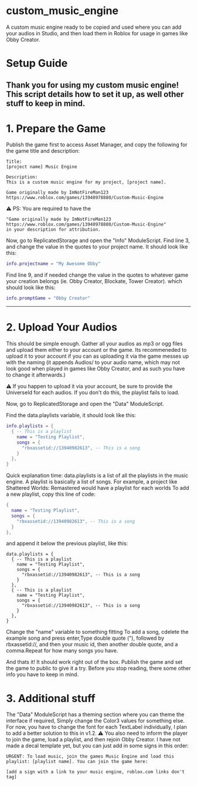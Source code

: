 # custom_music_engine
A custom music engine ready to be copied and used where you can add your audios in Studio, and then load them in Roblox for usage in games like Obby Creator. 

# Setup Guide
Thank you for using my custom music engine! This script details how to set it up, as well other stuff to keep in mind.
---
# 1. Prepare the Game
Publish the game first to access Asset Manager, and copy the following for the game title and description:
```
Title: 
[project name] Music Engine

Description:
This is a custom music engine for my project, [project name].

Game originally made by ImNotFireMan123
https://www.roblox.com/games/13940978880/Custom-Music-Engine
```

⚠️ PS: You are required to have the 
```
"Game originally made by ImNotFireMan123
https://www.roblox.com/games/13940978880/Custom-Music-Engine"
in your description for attribution.
```
Now, go to ReplicatedStorage and open the "Info" ModuleScript. Find line 3, and change the value in the quotes to your project name. It should look like this:
```lua
info.projectname = "My Awesome Obby"
```
Find line 9, and if needed change the value in the quotes to whatever game your creation belongs (ie. Obby Creator, Blockate, Tower Creator). which should look like this:
```lua
info.promptGame = "Obby Creator"
```
---
# 2. Upload Your Audios
This should be simple enough. Gather all your audios as mp3 or ogg files and upload them either to your account or the game. Its recommeneded to upload it to your account if you can as uploading it via the game messes up with the naming (it appends Audios/ to your audio name, which may not look good when played in games like Obby Creator, and as such you have to change it afterwards.)

⚠️ If you happen to upload it via your account, be sure to provide the UniverseId for each audios. If you don't do this, the playlist fails to load.

Now, go to ReplicatedStorage and open the "Data" ModuleScript.

Find the data.playlists variable, it should look like this:
```lua
info.playlists = {
  { -- This is a playlist
    name = "Testing Playlist",
    songs = {
      "rbxassetid://13940982613", -- This is a song
    }
  },
}
```

Quick explanation time:
data.playlists is a list of all the playlists in the music engine. A playlist is basically a list of songs. For example, a project like Shattered Worlds: Remastered would have a playlist for each worlds To add a new playlist, copy this line of code:
```lua
{
  name = "Testing Playlist",
  songs = {
    "rbxassetid://13940982613", -- This is a song
  }
},
```
and append it below the previous playlist, like this:
```
data.playlists = {
  { -- This is a playlist
    name = "Testing Playlist",
    songs = {
      "rbxassetid://13940982613", -- This is a song
    }
  },
  { -- This is a playlist
    name = "Testing Playlist",
    songs = {
      "rbxassetid://13940982613", -- This is a song
    }
  },
}
```
Change the "name" variable to something fitting
To add a song, cdelete the example song and press enter,Type double quote ("), followed by rbxassetid://, and then your music id, then another double quote, and a comma.Repeat for how many songs you have.

And thats it! It should work right out of the box. Publish the game and set the game to public to give it a try.
Before you stop reading, there some other info you have to keep in mind.

# 3. Additional stuff
The "Data" ModuleScript has a theming section where you can theme the interface if required, Simply change the Color3 values for something else. For now, you have to change the font for each TextLabel individually, I plan to add a better solution to this in v1.2.
⚠️ You also need to inform the player to join the game, load a playlist, and then rejoin Obby Creator. I have not made a decal template yet, but you can just add in some signs in this order:
```
URGENT: To load music, join the games Music Engine and load this playlist: [playlist name]. You can join the game here:

[add a sign with a link to your music engine, roblox.com links don't tag]
```
	
